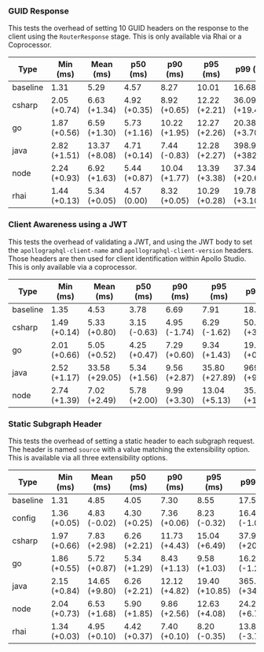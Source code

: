 ### GUID Response

This tests the overhead of setting 10 GUID headers on the response to the client using the `RouterResponse` stage. This is only available via Rhai or a Coprocessor.

| Type     | Min (ms)        | Mean (ms)        | p50 (ms)        | p90 (ms)         | p95 (ms)         | p99 (ms)            | Max (ms)            |
| -------- | --------------- | ---------------- | --------------- | ---------------- | ---------------- | ------------------- | ------------------- |
| baseline | 1.31            | 5.29             | 4.57            | 8.27             | 10.01            | 16.68               | 91.33               |
| csharp   | 2.05<br>(+0.74) | 6.63<br>(+1.34)  | 4.92<br>(+0.35) | 8.92<br>(+0.65)  | 12.22<br>(+2.21) | 36.09<br>(+19.41)   | 212.01<br>(+120.68) |
| go       | 1.87<br>(+0.56) | 6.59<br>(+1.30)  | 5.73<br>(+1.16) | 10.22<br>(+1.95) | 12.27<br>(+2.26) | 20.38<br>(+3.70)    | 92.06<br>(+0.73)    |
| java     | 2.82<br>(+1.51) | 13.37<br>(+8.08) | 4.71<br>(+0.14) | 7.44<br>(-0.83)  | 12.28<br>(+2.27) | 398.98<br>(+382.30) | 692.91<br>(+601.58) |
| node     | 2.24<br>(+0.93) | 6.92<br>(+1.63)  | 5.44<br>(+0.87) | 10.04<br>(+1.77) | 13.39<br>(+3.38) | 37.34<br>(+20.66)   | 150.21<br>(+58.88)  |
| rhai     | 1.44<br>(+0.13) | 5.34<br>(+0.05)  | 4.57<br>(0.00)  | 8.32<br>(+0.05)  | 10.29<br>(+0.28) | 19.78<br>(+3.10)    | 89.14<br>(-2.19)    |

### Client Awareness using a JWT

This tests the overhead of validating a JWT, and using the JWT body to set the `apollographql-client-name` and `apollographql-client-version` headers. Those headers are then used for client identification within Apollo Studio.
This is only available via a coprocessor.

| Type     | Min (ms)        | Mean (ms)         | p50 (ms)        | p90 (ms)        | p95 (ms)          | p99 (ms)            | Max (ms)              |
| -------- | --------------- | ----------------- | --------------- | --------------- | ----------------- | ------------------- | --------------------- |
| baseline | 1.35            | 4.53              | 3.78            | 6.69            | 7.91              | 18.88               | 76.30                 |
| csharp   | 1.49<br>(+0.14) | 5.33<br>(+0.80)   | 3.15<br>(-0.63) | 4.95<br>(-1.74) | 6.29<br>(-1.62)   | 50.87<br>(+31.99)   | 332.08<br>(+255.78)   |
| go       | 2.01<br>(+0.66) | 5.05<br>(+0.52)   | 4.25<br>(+0.47) | 7.29<br>(+0.60) | 9.34<br>(+1.43)   | 19.33<br>(+0.45)    | 66.79<br>(-9.51)      |
| java     | 2.52<br>(+1.17) | 33.58<br>(+29.05) | 5.34<br>(+1.56) | 9.56<br>(+2.87) | 35.80<br>(+27.89) | 969.13<br>(+950.25) | 1365.42<br>(+1289.12) |
| node     | 2.74<br>(+1.39) | 7.02<br>(+2.49)   | 5.78<br>(+2.00) | 9.99<br>(+3.30) | 13.04<br>(+5.13)  | 35.70<br>(+16.82)   | 108.69<br>(+32.39)    |

### Static Subgraph Header

This tests the overhead of setting a static header to each subgraph request. The header is named `source` with a value matching the extensibility option. This is available via all three extensibility options.

| Type     | Min (ms)        | Mean (ms)        | p50 (ms)        | p90 (ms)         | p95 (ms)          | p99 (ms)            | Max (ms)            |
| -------- | --------------- | ---------------- | --------------- | ---------------- | ----------------- | ------------------- | ------------------- |
| baseline | 1.31            | 4.85             | 4.05            | 7.30             | 8.55              | 17.51               | 83.64               |
| config   | 1.36<br>(+0.05) | 4.83<br>(-0.02)  | 4.30<br>(+0.25) | 7.36<br>(+0.06)  | 8.23<br>(-0.32)   | 16.44<br>(-1.07)    | 65.63<br>(-18.01)   |
| csharp   | 1.97<br>(+0.66) | 7.83<br>(+2.98)  | 6.26<br>(+2.21) | 11.73<br>(+4.43) | 15.04<br>(+6.49)  | 37.98<br>(+20.47)   | 206.87<br>(+123.23) |
| go       | 1.86<br>(+0.55) | 5.72<br>(+0.87)  | 5.34<br>(+1.29) | 8.43<br>(+1.13)  | 9.58<br>(+1.03)   | 16.22<br>(-1.29)    | 80.92<br>(-2.72)    |
| java     | 2.15<br>(+0.84) | 14.65<br>(+9.80) | 6.26<br>(+2.21) | 12.12<br>(+4.82) | 19.40<br>(+10.85) | 365.91<br>(+348.40) | 652.42<br>(+568.78) |
| node     | 2.04<br>(+0.73) | 6.53<br>(+1.68)  | 5.90<br>(+1.85) | 9.86<br>(+2.56)  | 12.63<br>(+4.08)  | 24.27<br>(+6.76)    | 79.73<br>(-3.91)    |
| rhai     | 1.34<br>(+0.03) | 4.95<br>(+0.10)  | 4.42<br>(+0.37) | 7.40<br>(+0.10)  | 8.20<br>(-0.35)   | 13.81<br>(-3.70)    | 119.59<br>(+35.95)  |

